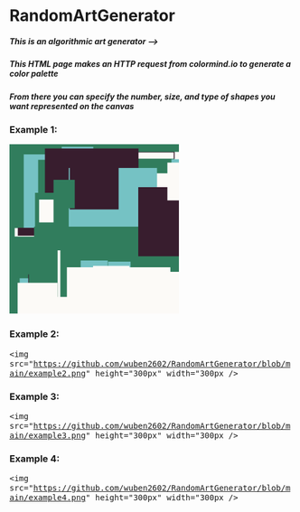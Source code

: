 # RandomArtGenerator
##### This is an algorithmic art generator -->

##### This HTML page makes an HTTP request from colormind.io to generate a color palette

##### From there you can specify the number, size, and type of shapes you want represented on the canvas

### Example 1:
<kbd><img src="https://github.com/wuben2602/RandomArtGenerator/blob/main/example1.png" height="300px" width="300px" /></kbd>
### Example 2:
<kbd><img src="https://github.com/wuben2602/RandomArtGenerator/blob/main/example2.png" height="300px" width="300px /></kbd>
### Example 3:
<kbd><img src="https://github.com/wuben2602/RandomArtGenerator/blob/main/example3.png" height="300px" width="300px /></kbd>
### Example 4:
<kbd><img src="https://github.com/wuben2602/RandomArtGenerator/blob/main/example4.png" height="300px" width="300px /></kbd>
